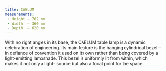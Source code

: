 ```yaml
---
title: CAELUM
measurements:
 - Height — 702 mm
 - Width  — 360 mm
 - Depth  — 620 mm
---
```


With no right angles in its base, the CAELUM table lamp is a dynamic celebration of engineering. Its main feature is the hanging cylindrical bezel – in defiance of convention it used on its own rather than being covered by a light-emitting lampshade. This bezel is uniformly lit from within, which makes it not only a light- source but also a focal point for the space.
